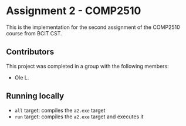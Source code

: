 # Assignment 2 - COMP2510

This is the implementation for the second assignment of the COMP2510 course from BCIT CST.

## Contributors

This project was completed in a group with the following members:

-   Ole L.

## Running locally

-   `all` target: compiles the `a2.exe` target
-   `run` target: compiles the `a2.exe` target and executes it

